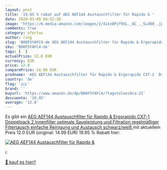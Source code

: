 ```yaml
---
layout: post
title: '19.95 % rabat auf AEG AEF144 Austauschfilter für Rapido & '
date: 2020-03-09 04:52:38
image: 'https://m.media-amazon.com/images/I/41ez8Pzf9SL._AC_._SL400_.jpg'
comments: true
category: ofertas
author: ring
slug: 'B00F5YAFC4-de AEG AEF144 Austauschfilter für Rapido & Ergorapido CX7-1...'
sku: 'B00F5YAFC4-de'
tags: [  ]
actualPrice: 12.0 EUR
currency: EUR
price: 12.0
comparePrice: 14.99 EUR
prodname: 'AEG AEF144 Austauschfilter für Rapido & Ergorapido CX7-1  Doppelpack  2 Innenfilter  optimale Saugleistung und Filtration  regelmäßiger Filtertausch  einfache Reinigung und Austausch  schwarz/weiß '
country: 'de'
flag: '🇩🇪'
brand: ''
buyurl: 'https://www.amazon.de/dp/B00F5YAFC4/?tag=tolees0ca-21'
descuento: '19.95'
average: '12.0'
---
```


Es gibt ein [AEG AEF144 Austauschfilter für Rapido & Ergorapido CX7-1  Doppelpack  2 Innenfilter  optimale Saugleistung und Filtration  regelmäßiger Filtertausch  einfache Reinigung und Austausch  schwarz/weiß ](https://www.amazon.de/dp/B00F5YAFC4/?tag=tolees0ca-21) mit aktuellem Preis 12.0 EUR (original: 14.99 EUR) 19.95 % Rabatt hier:

[![AEG AEF144 Austauschfilter für Rapido & ](https://m.media-amazon.com/images/I/41ez8Pzf9SL._AC_._SL400_.jpg)](https://www.amazon.de/dp/B00F5YAFC4/?tag=tolees0ca-21)

ℹ️:


[🛒 kauf es hier!!](https://www.amazon.de/dp/B00F5YAFC4/?tag=tolees0ca-21)
